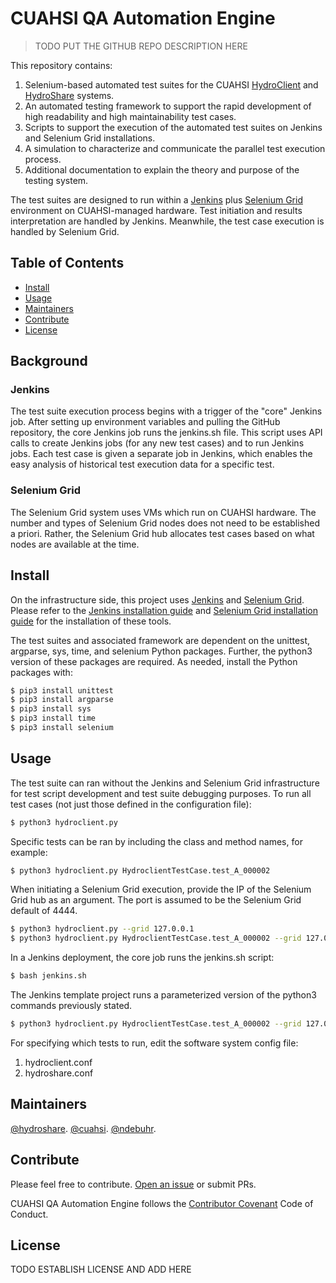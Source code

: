 # CUAHSI QA Automation Engine

> TODO PUT THE GITHUB REPO DESCRIPTION HERE

This repository contains:

1. Selenium-based automated test suites for the CUAHSI [HydroClient](http://data.cuahsi.org) and [HydroShare](http://hydroshare.org) systems.
2. An automated testing framework to support the rapid development of high readability and high maintainability test cases.
3. Scripts to support the execution of the automated test suites on Jenkins and Selenium Grid installations.
4. A simulation to characterize and communicate the parallel test execution process.
5. Additional documentation to explain the theory and purpose of the testing system.

The test suites are designed to run within a [Jenkins](TODO) plus [Selenium Grid](TODO) environment on CUAHSI-managed hardware.  Test initiation and results interpretation are handled by Jenkins.  Meanwhile, the test case execution is handled by Selenium Grid.  

## Table of Contents

- [Install](#install)
- [Usage](#usage)
- [Maintainers](#maintainers)
- [Contribute](#contribute)
- [License](#license)

## Background

### Jenkins
The test suite execution process begins with a trigger of the "core" Jenkins job.  After setting up environment variables and pulling the GitHub repository, the core Jenkins job runs the jenkins.sh file.  This script uses API calls to create Jenkins jobs (for any new test cases) and to run Jenkins jobs.  Each test case is given a separate job in Jenkins, which enables the easy analysis of historical test execution data for a specific test.  

### Selenium Grid
The Selenium Grid system uses VMs which run on CUAHSI hardware.  The number and types of Selenium Grid nodes does not need to be established a priori.  Rather, the Selenium Grid hub allocates test cases based on what nodes are available at the time.

## Install

On the infrastructure side, this project uses [Jenkins](TODO) and [Selenium Grid](TODO). Please refer to the [Jenkins installation guide](TODO) and [Selenium Grid installation guide](TODO) for the installation of these tools.

The test suites and associated framework are dependent on the unittest, argparse, sys, time, and selenium Python packages.  Further, the python3 version of these packages are required.  As needed, install the Python packages with:
```sh
$ pip3 install unittest
$ pip3 install argparse
$ pip3 install sys
$ pip3 install time
$ pip3 install selenium
```

## Usage

The test suite can ran without the Jenkins and Selenium Grid infrastructure for test script development and test suite debugging purposes.  To run all test cases (not just those defined in the configuration file):
```sh
$ python3 hydroclient.py
```
Specific tests can be ran by including the class and method names, for example:
```sh
$ python3 hydroclient.py HydroclientTestCase.test_A_000002
```
When initiating a Selenium Grid execution, provide the IP of the Selenium Grid hub as an argument.  The port is assumed to be the Selenium Grid default of 4444.
```sh
$ python3 hydroclient.py --grid 127.0.0.1
$ python3 hydroclient.py HydroclientTestCase.test_A_000002 --grid 127.0.0.1
```

In a Jenkins deployment, the core job runs the jenkins.sh script:
```sh
$ bash jenkins.sh
```
The Jenkins template project runs a parameterized version of the python3 commands previously stated.
```sh
$ python3 hydroclient.py HydroclientTestCase.test_A_000002 --grid 127.0.0.1
```
For specifying which tests to run, edit the software system config file:
1) hydroclient.conf
2) hydroshare.conf

## Maintainers

[@hydroshare](https://github.com/hydroshare).
[@cuahsi](https://github.com/cuahsi).
[@ndebuhr](https://github.com/ndebuhr).

## Contribute

Please feel free to contribute.  [Open an issue](https://github.com/ndebuhr/cuahsi-qa-automation-engine/issues/new) or submit PRs.

CUAHSI QA Automation Engine follows the [Contributor Covenant](http://contributor-covenant.org/version/1/3/0/) Code of Conduct.

## License

TODO ESTABLISH LICENSE AND ADD HERE
